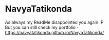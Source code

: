 # NavyaTatikonda

As always my ReadMe disappointed you again :P
<br> But you can still check my portfolio - https://navyatatikonda.github.io/NavyaTatikonda/ 
